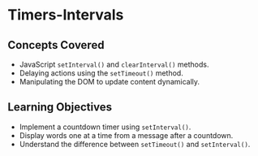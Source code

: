 # Timers-Intervals

## Concepts Covered

- JavaScript `setInterval()` and `clearInterval()` methods.
- Delaying actions using the `setTimeout()` method.
- Manipulating the DOM to update content dynamically.

## Learning Objectives

- Implement a countdown timer using `setInterval()`.
- Display words one at a time from a message after a countdown.
- Understand the difference between `setTimeout()` and `setInterval()`.
